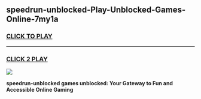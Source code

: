 
## speedrun-unblocked-Play-Unblocked-Games-Online-7my1a
<h3>
<a href="https://premium76.site?title=speedrun-unblocked&ref=25A">CLICK TO PLAY</a></h3>
<hr>

<h3>
<a href="https://premium76.site?title=speedrun-unblocked&ref=25A">CLICK 2 PLAY</a>
  
</h3>

<a href="https://premium76.site?title=speedrun-unblocked&ref=25A"><img src="https://clearcache.store/games.png"></a>


**speedrun-unblocked games unblocked: Your Gateway to Fun and Accessible Online Gaming**
